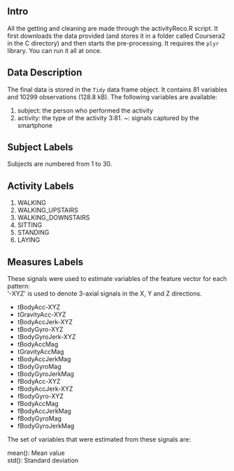 ## Intro
All the getting and cleaning are made through the activityReco.R script. It
first downloads the data provided (and stores it in a folder called Coursera2 in
the C directory) and then starts the pre-processing. It requires the `plyr`
library. You can run it all at once.



## Data Description
The final data is stored in the `Tidy` data frame object. It contains 81
variables and 10299 observations (128.8 kB). The following variables are
available:

1. subject: the person who performed the activity
2. activity: the type of the activity
3:81. ~: signals captured by the smartphone



## Subject Labels
Subjects are numbered from 1 to 30.



## Activity Labels
1. WALKING
2. WALKING_UPSTAIRS
3. WALKING_DOWNSTAIRS
4. SITTING
5. STANDING
6. LAYING


## Measures Labels
These signals were used to estimate variables of the feature vector for each
pattern:  
'-XYZ' is used to denote 3-axial signals in the X, Y and Z directions.

* tBodyAcc-XYZ
* tGravityAcc-XYZ
* tBodyAccJerk-XYZ
* tBodyGyro-XYZ
* tBodyGyroJerk-XYZ
* tBodyAccMag
* tGravityAccMag
* tBodyAccJerkMag
* tBodyGyroMag
* tBodyGyroJerkMag
* fBodyAcc-XYZ
* fBodyAccJerk-XYZ
* fBodyGyro-XYZ
* fBodyAccMag
* fBodyAccJerkMag
* fBodyGyroMag
* fBodyGyroJerkMag

The set of variables that were estimated from these signals are: 

mean(): Mean value  
std(): Standard deviation
